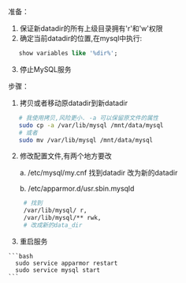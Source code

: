 准备：

   1. 保证新datadir的所有上级目录拥有'r'和'w'权限
   2. 确定当前datadir的位置,在mysql中执行:
   
   ```sql
      show variables like '%dir%';
   ```
   3. 停止MySQL服务

步骤：

    
  1. 拷贝或者移动原datadir到新datadir
  
  ```bash
     # 我使用拷贝,风险更小. -a 可以保留原文件的属性
     sudo cp -a /var/lib/mysql /mnt/data/mysql
     # 或者 
     sudo mv /var/lib/mysql /mnt/data/mysql
  ``` 
  
  2. 修改配置文件,有两个地方要改
     
     a. /etc/mysql/my.cnf 
        找到datadir 改为新的datadir
     
     b. /etc/apparmor.d/usr.sbin.mysqld
         
     ```bash
      # 找到
      /var/lib/mysql/ r,
      /var/lib/mysql/** rwk,
      # 改成新的data_dir

     ```
 
  3. 重启服务

    ```bash
      sudo service apparmor restart
      sudo service mysql start
    ```
      
  
